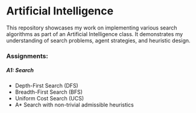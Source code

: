 # Artificial Intelligence

This repository showcases my work on implementing various search algorithms as part of an Artificial Intelligence class. It demonstrates my understanding of search problems, agent strategies, and heuristic design.

### Assignments:

##### A1: Search
- Depth-First Search (DFS)
- Breadth-First Search (BFS)
- Uniform Cost Search (UCS)
- A* Search with non-trivial admissible heuristics


